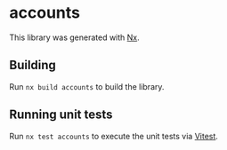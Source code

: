 # accounts

This library was generated with [Nx](https://nx.dev).

## Building

Run `nx build accounts` to build the library.

## Running unit tests

Run `nx test accounts` to execute the unit tests via [Vitest](https://vitest.dev/).
